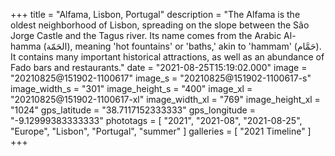 +++
title = "Alfama, Lisbon, Portugal"
description = "The Alfama is the oldest neighborhood of Lisbon, spreading on the slope between the São Jorge Castle and the Tagus river. Its name comes from the Arabic Al-hamma (الحَمّة), meaning 'hot fountains' or 'baths,' akin to 'hammam' (حَمَّام). It contains many important historical attractions, as well as an abundance of Fado bars and restaurants."
date = "2021-08-25T15:19:02.000"
image = "20210825@151902-1100617"
image_s = "20210825@151902-1100617-s"
image_width_s = "301"
image_height_s = "400"
image_xl = "20210825@151902-1100617-xl"
image_width_xl = "769"
image_height_xl = "1024"
gps_latitude = "38.7117152333333"
gps_longitude = "-9.12999383333333"
phototags = [ "2021", "2021-08", "2021-08-25", "Europe", "Lisbon", "Portugal", "summer" ]
galleries = [ "2021 Timeline" ]
+++

